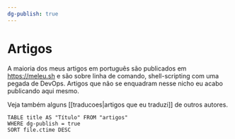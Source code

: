 ```yaml
---
dg-publish: true
---
```

# Artigos

A maioria dos meus artigos em português são publicados em <https://meleu.sh> e são sobre linha de comando, shell-scripting com uma pegada de DevOps. Artigos que não se enquadram nesse nicho eu acabo publicando aqui mesmo.

Veja também alguns [[traducoes|artigos que eu traduzi]] de outros autores.


```dataview
TABLE title AS "Título" FROM "artigos"
WHERE dg-publish = true
SORT file.ctime DESC
```

